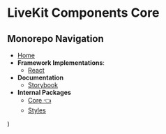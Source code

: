 # LiveKit Components **Core**

<!--NAV_START-->

## Monorepo Navigation

- [Home](/README.md)
- **Framework Implementations**:
  - [React](/packages/react/README.md)
- **Documentation**
  - [Storybook](/docs/storybook/README.md)
- **Internal Packages**
  - [Core 👈](/packages/core/README.md)
  - [Styles](/packages/styles/README.md)

<!--NAV_END-->)
